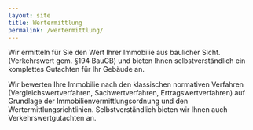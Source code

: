 ```yaml
---
layout: site
title: Wertermittlung
permalink: /wertermittlung/
---
```


Wir ermitteln für Sie den Wert Ihrer Immobilie aus baulicher Sicht. (Verkehrswert gem. §194 BauGB) und bieten Ihnen selbstverständlich ein komplettes Gutachten für Ihr Gebäude an.

Wir bewerten Ihre Immobilie nach den klassischen normativen Verfahren (Vergleichswertverfahren, Sachwertverfahren, Ertragswertverfahren) auf Grundlage der Immobilienvermittlungsordnung und den Wertermittlungsrichtlinien. Selbstverständlich bieten wir Ihnen auch Verkehrswertgutachten an.
